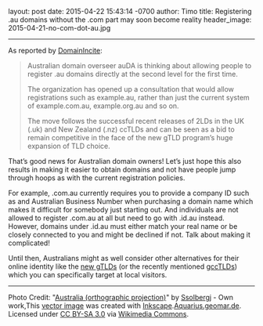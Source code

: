 layout: post
date: 2015-04-22 15:43:14 -0700
author: Timo
title: Registering .au domains without the .com part may soon become reality
header_image: 2015-04-21-no-com-dot-au.jpg

----

<!-- excerpt -->

As reported by [DomainIncite](http://domainincite.com/18367-australia-considers-dumping-the-com):

> Australian domain overseer auDA is thinking about allowing people to register .au domains directly at the second level for the first time.
> 
> The organization has opened up a consultation that would allow registrations such as example.au, rather than just the current system of example.com.au, example.org.au and so on.
> 
> The move follows the successful recent releases of 2LDs in the UK (.uk) and New Zealand (.nz) ccTLDs and can be seen as a bid to remain competitive in the face of the new gTLD program’s huge expansion of TLD choice.

<!-- /excerpt -->

That’s good news for Australian domain owners! Let’s just hope this also results in making it easier to obtain domains and not have people jump through hoops as with the current registration policies.

For example, .com.au currently requires you to provide a company ID such as and Australian Business Number when purchasing a domain name which makes it difficult for somebody just starting out. And individuals are not allowed to register .com.au at all but need to go with .id.au instead. However, domains under .id.au must either match your real name or be closely connected to you and might be declined if not. Talk about making it complicated!

Until then, Australians might as well consider other alternatives for their online identity like the [new gTLDs](https://iwantmyname.com/domains/new-gtld-domain-extensions) (or the recently mentioned [gccTLDs](https://iwantmyname.com/blog/2015/04/reach-an-international-audience-with-these-country-code-top-level-domains.html)) which you can specifically target at local visitors.

***

Photo Credit: "<a href="http://commons.wikimedia.org/wiki/File:Australia_(orthographic_projection).svg#/media/File:Australia_(orthographic_projection).svg">Australia (orthographic projection)</a>" by <a href="//commons.wikimedia.org/wiki/User:Ssolbergj" title="User:Ssolbergj">Ssolbergj</a> - Own work,<a href="//commons.wikimedia.org/wiki/File:Inkscape_Logo.svg" title="File:Inkscape Logo.svg"></a>This <a href="//en.wikipedia.org/wiki/Vector_images" class="extiw" title="w:Vector images">vector image</a> was created with <a href="//commons.wikimedia.org/wiki/Help:Inkscape" title="Help:Inkscape">Inkscape</a>.<a rel="nofollow" class="external text" href="http://www.aquarius.geomar.de/omc/make_map.html">Aquarius.geomar.de</a>. Licensed under <a href="http://creativecommons.org/licenses/by-sa/3.0/" title="Creative Commons Attribution-Share Alike 3.0">CC BY-SA 3.0</a> via <a href="//commons.wikimedia.org/wiki/">Wikimedia Commons</a>.
